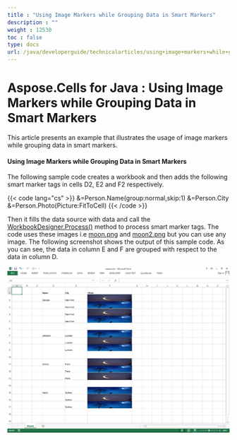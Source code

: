 ```yaml
---
title : "Using Image Markers while Grouping Data in Smart Markers" 
description : "" 
weight : 12530 
toc : false
type: docs
url: /java/developerguide/technicalarticles/using+image+markers+while+grouping+data+in+smart+markers/
---
```


# Aspose.Cells for Java : Using Image Markers while Grouping Data in Smart Markers



This article presents an example that illustrates the usage of image markers while grouping data in smart markers.

#### Using Image Markers while Grouping Data in Smart Markers

The following sample code creates a workbook and then adds the following smart marker tags in cells D2, E2 and F2 respectively.

{{< code lang="cs" >}}
&=Person.Name(group:normal,skip:1)
&=Person.City
&=Person.Photo(Picture:FitToCell)
{{< /code >}}

Then it fills the data source with data and call the [WorkbookDesigner.Process()](https://apireference.aspose.com/java/cells/com.aspose.cells/workbookdesigner#process()) method to process smart marker tags. The code uses these images i.e [moon.png](https://docs2.aspose.com/cells/java/attachments/5276312/5472549.png) and [moon2.png](https://docs2.aspose.com/cells/java/attachments/5276312/5472548.png) but you can use any image. The following screenshot shows the output of this sample code. As you can see, the data in column E and F are grouped with respect to the data in column D.

![image](5472547.png)

